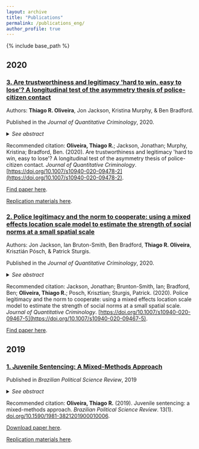 ```yaml
---
layout: archive
title: "Publications"
permalink: /publications_eng/
author_profile: true
---
```


{% include base_path %}

## 2020

### [3. Are trustworthiness and legitimacy 'hard to win, easy to lose'? A longitudinal test of the asymmetry thesis of police-citizen contact](https://link.springer.com/article/10.1007/s10940-020-09478-2?wt_mc=Internal.Event.1.SEM.ArticleAuthorOnlineFirst)

  Authors: **Thiago R. Oliveira**, Jon Jackson, Kristina Murphy, & Ben Bradford.
  
  Published in the <i>Journal of Quantitative Criminology</i>, 2020.
  
  <details>
  <summary><i>See abstract</i></summary>
  
  <b>Objectives</b>: Test the asymmetry thesis of police-citizen contact that police trustworthiness and legitimacy are affected more by negative than by positive experiences of interactions with legal agents by analyzing changes in attitudes towards the police after an encounter with the police. Test whether prior attitudes moderate the impact of contact on changes in attitudes towards the police.<br>
  
  <b>Methods</b>: A two-wave panel survey of a nationally representative sample of Australian adults measured people’s beliefs about police trustworthiness (procedural fairness and effectiveness), their duty to obey the police, their contact with the police between the two waves, and their evaluation of those encounters in terms of process and outcome. Analysis is carried out using autoregressive structural equation modeling and latent moderated structural models.<br>
  
  <b>Results</b>: The association between both process and outcome evaluation of police-citizen encounters and changes in attitudes towards the police is asymmetrical for trust in police effectiveness, symmetrical for trust in procedural fairness, and asymmetrical (in the opposite direction expected) for duty to obey the police. Little evidence of heterogeneity in the association between encounters and trust in procedural fairness and duty to obey, but prior levels of perceived effectiveness moderate the association between outcome evaluation and changes in trust in police effectiveness.<br>
  
  <b>Conclusions</b>: The association between police-citizen encounters and attitudes towards the police may not be as asymmetrical as previously thought, particularly for changes in trust in procedural fairness and legitimacy. Policy implications include considering public-police interactions as ‘teachable moments’ and potential sources for enhancing police trustworthiness and legitimacy.

  </details>
  
  Recommended citation: **Oliveira, Thiago R.**; Jackson, Jonathan; Murphy, Kristina; Bradford, Ben. (2020). Are trustworthiness and legitimacy 'hard to win, easy to lose'? A longitudinal test of the asymmetry thesis of police-citizen contact. *Journal of Quantitative Criminology*. [https://doi.org/10.1007/s10940-020-09478-2](https://doi.org/10.1007/s10940-020-09478-2).
  
  [Find paper here](https://link.springer.com/article/10.1007/s10940-020-09478-2?wt_mc=Internal.Event.1.SEM.ArticleAuthorOnlineFirst).
  
  [Replication materials here](https://github.com/oliveirathiago/HardToWinEasyToLose_JQC2020).
  

### [2. Police legitimacy and the norm to cooperate: using a mixed effects location scale model to estimate the strength of social norms at a small spatial scale](https://link.springer.com/article/10.1007%2Fs10940-020-09467-5)

  Authors: Jon Jackson, Ian Bruton-Smith, Ben Bradford, **Thiago R. Oliveira**, Krisztián Pósch, & Patrick Sturgis.

  Published in the <i>Journal of Quantitative Criminology</i>, 2020.
  
  <details>
  <summary><i>See abstract</i></summary>

  <b>Abstract</b>.<br>
  <b>Objectives</b>: Test whethercooperation with the police can be modelledas aplace-based norm that varies in strength from one neighborhoodto the next. Estimatewhetherperceived police legitimacy predictsan  individual’s willingness  to  cooperate in weak-norm neighborhoods,but not in  strong-norm neighborhoodswhere most  people  are either willing or  unwilling to  cooperate, irrespective of  their perceptions of police legitimacy.<br>
  
  <b>Methods</b>: A survey of 1,057individuals in 98 relatively high-crime English neighborhoodsdefined at a small spatial scalemeasured(a) willingness to cooperate using a hypothetical crime vignetteand (b) legitimacy using indicators of normative alignmentbetween police and citizen values. A mixed-effects,location-scale  model  estimatedthe  cluster-level  mean  and cluster-level variance  of willingness  to cooperateas a neighborhood-level latent variable. A cross-level interaction testedwhether legitimacy predicts individual-level willingness to cooperateonly in neighborhoods where the norm is weak.<br>
  
  <b>Results</b>:Willingness to cooperate clusteredstrongly by neighborhood. Therewere neighborhoods with (i) high meanand low variance, (ii) high meanand high variance, (iii) (relatively) low meanand low variance, and (iv) (relatively) low meanand high variance. Legitimacy was only a positive predictor of cooperation  in neighborhoods  that had a (relatively) low  mean  and  high  variance.  There  was little variance left to explain in neighborhoods where the norm was strong.<br>
  
  <b>Conclusions</b>: Findingssupporta  boundary  condition  of  procedural  justice  theory:  namely, that cooperationcan  be  modelled  asa place-based norm  that  variesin  strengthfrom neighborhoodto neighborhoodand that legitimacy only predicts an  individual’s willingness  to  cooperate in neighborhoods wherethe norm is relatively weak. 

  </details>
  
  Recommended citation: Jackson, Jonathan; Brunton-Smith, Ian; Bradford, Ben; **Oliveira, Thiago R.**; Posch, Krisztian; Sturgis, Patrick. (2020). Police legitimacy and the norm to cooperate: using a mixed effects location scale model to estimate the strength of social norms at a small spatial scale. *Journal of Quantitative Criminology*. [https://doi.org/10.1007/s10940-020-09467-5](https://doi.org/10.1007/s10940-020-09467-5).

  [Find paper here](https://link.springer.com/article/10.1007%2Fs10940-020-09467-5).

## 2019

### [1. Juvenile Sentencing: A Mixed-Methods Approach](http://oliveirathiago.github.io/files/paper_2019bpsr.pdf)

Published in *Brazilian Political Science Review*, 2019

<details>
<summary><i>See abstract</i></summary>

<b>Abstract</b>: How do socially relevant attributes influence juvenile criminal sentencing? While judicial decisions should, in principle, be fully based on legally relevant factors such as the seriousness of the offense and the defendant’s criminal record, I ask whether and how extralegal characteristics related to the adolescent’s position in structural relations affect the decision-making process. I propose a mixed-methods design to study mechanisms of criminal sentencing. Using data from a representative sample of the São Paulo juvenile justice system records, I estimate mixed-effects logistic models to assess the probability of being sentenced to confinement given certain extralegal attributes, while controlling for legally relevant variables. Interaction effects show that adolescents registered as full-time students and classified as drug users are more likely to be sentenced to confinement than their counterparts, even when the arraignment is the same. The second step involved weekly visits to the juvenile courthouse in São Paulo over four months to observe judicial hearings. Prosecutors are central to the decision-making process. The standard decision-making mechanism is based on police documents and legally relevant information. When there is a rupture in the definition of the situation (usually when non-minority defendants enter the courtroom), a new mechanism emerges and more lenient decisions are made.

</details>

Recommended citation: **Oliveira, Thiago R.** (2019). Juvenile sentencing: a mixed-methods approach. *Brazilian Political Science Review*. 13(1). [doi.org/10.1590/1981-3821201900010006](http://dx.doi.org/10.1590/1981-3821201900010006).

[Download paper here](http://oliveirathiago.github.io/files/paper_2019bpsr.pdf).

[Replication materials here](https://doi.org/10.7910/DVN/QLKRGD).


